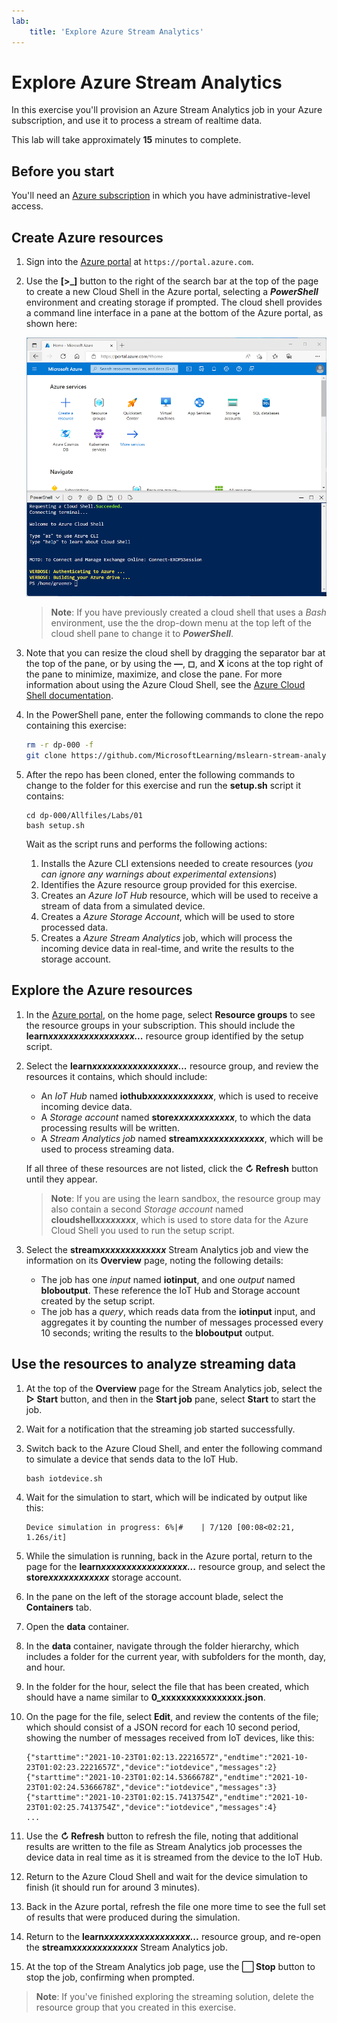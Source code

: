 ```yaml
---
lab:
    title: 'Explore Azure Stream Analytics'
---
```


# Explore Azure Stream Analytics

In this exercise you'll provision an Azure Stream Analytics job in your Azure subscription, and use it to process a stream of realtime data.

This lab will take approximately **15** minutes to complete.

## Before you start

You'll need an [Azure subscription](https://azure.microsoft.com/free) in which you have administrative-level access.

## Create Azure resources

1. Sign into the [Azure portal](https://portal.azure.com) at `https://portal.azure.com`.
2. Use the **[\>_]** button to the right of the search bar at the top of the page to create a new Cloud Shell in the Azure portal, selecting a ***PowerShell*** environment and creating storage if prompted. The cloud shell provides a command line interface in a pane at the bottom of the Azure portal, as shown here:

    ![Azure portal with a cloud shell pane](./images/cloud-shell.png)

    > **Note**: If you have previously created a cloud shell that uses a *Bash* environment, use the the drop-down menu at the top left of the cloud shell pane to change it to ***PowerShell***.

3. Note that you can resize the cloud shell by dragging the separator bar at the top of the pane, or by using the **&#8212;**, **&#9723;**, and **X** icons at the top right of the pane to minimize, maximize, and close the pane. For more information about using the Azure Cloud Shell, see the [Azure Cloud Shell documentation](https://docs.microsoft.com/azure/cloud-shell/overview).

4. In the PowerShell pane, enter the following commands to clone the repo containing this exercise:

    ```bash
    rm -r dp-000 -f
    git clone https://github.com/MicrosoftLearning/mslearn-stream-analytics dp-000
    ```

5. After the repo has been cloned, enter the following commands to change to the folder for this exercise and run the **setup.sh** script it contains:

    ```
    cd dp-000/Allfiles/Labs/01
    bash setup.sh
    ```

    Wait as the script runs and performs the following actions:

    1. Installs the Azure CLI extensions needed to create resources (*you can ignore any warnings about experimental extensions*)
    1. Identifies the Azure resource group provided for this exercise.
    1. Creates an *Azure IoT Hub* resource, which will be used to receive a stream of data from a simulated device.
    1. Creates a *Azure Storage Account*, which will be used to store processed data.
    1. Creates a *Azure Stream Analytics* job, which will process the incoming device data in real-time, and write the results to the storage account.

## Explore the Azure resources

1. In the [Azure portal](https://portal.azure.com?azure-portal=true), on the home page, select **Resource groups** to see the resource groups in your subscription. This should include the **learn*xxxxxxxxxxxxxxxxx...*** resource group identified by the setup script.
2. Select the **learn*xxxxxxxxxxxxxxxxx...*** resource group, and review the resources it contains, which should include:
    - An *IoT Hub* named **iothub*xxxxxxxxxxxxx***, which is used to receive incoming device data.
    - A *Storage account* named **store*xxxxxxxxxxxx***, to which the data processing results will be written.
    - A *Stream Analytics job* named **stream*xxxxxxxxxxxxx***, which will be used to process streaming data.

    If all three of these resources are not listed, click the **&#8635; Refresh** button until they appear.

    > **Note**: If you are using the learn sandbox, the resource group may also contain a second *Storage account* named **cloudshell*xxxxxxxx***, which is used to store data for the Azure Cloud Shell you used to run the setup script.

3. Select the **stream*xxxxxxxxxxxxx*** Stream Analytics job and view the information on its **Overview** page, noting the following details:
    - The job has one *input* named **iotinput**, and one *output* named **bloboutput**. These reference the IoT Hub and Storage account created by the setup script.
    - The job has a *query*, which reads data from the **iotinput** input, and aggregates it by counting the number of messages processed every 10 seconds; writing the results to the **bloboutput** output.

## Use the resources to analyze streaming data

1. At the top of the **Overview** page for the Stream Analytics job, select the **&#9655; Start** button, and then in the **Start job** pane, select **Start** to start the job.
2. Wait for a notification that the streaming job started successfully.
3. Switch back to the Azure Cloud Shell, and enter the following command to simulate a device that sends data to the IoT Hub.

    ```
    bash iotdevice.sh
    ```

4. Wait for the simulation to start, which will be indicated by output like this:

    ```
    Device simulation in progress: 6%|#    | 7/120 [00:08<02:21, 1.26s/it]
    ```

5. While the simulation is running, back in the Azure portal, return to the page for the **learn*xxxxxxxxxxxxxxxxx...*** resource group, and select the **store*xxxxxxxxxxxx*** storage account.
6. In the pane on the left of the storage account blade, select the **Containers** tab.
7. Open the **data** container.
8. In the **data** container, navigate through the folder hierarchy, which includes a folder for the current year, with subfolders for the month, day, and hour.
9. In the folder for the hour, select the file that has been created, which should have a name similar to **0_xxxxxxxxxxxxxxxx.json**.
10. On the page for the file, select **Edit**, and review the contents of the file; which should consist of a JSON record for each 10 second period, showing the number of messages received from IoT devices, like this:

    ```
    {"starttime":"2021-10-23T01:02:13.2221657Z","endtime":"2021-10-23T01:02:23.2221657Z","device":"iotdevice","messages":2}
    {"starttime":"2021-10-23T01:02:14.5366678Z","endtime":"2021-10-23T01:02:24.5366678Z","device":"iotdevice","messages":3}
    {"starttime":"2021-10-23T01:02:15.7413754Z","endtime":"2021-10-23T01:02:25.7413754Z","device":"iotdevice","messages":4}
    ...
    ```

11. Use the **&#8635; Refresh** button to refresh the file, noting that additional results are written to the file as Stream Analytics job processes the device data in real time as it is streamed from the device to the IoT Hub.
12. Return to the Azure Cloud Shell and wait for the device simulation to finish (it should run for around 3 minutes).
13. Back in the Azure portal, refresh the file one more time to see the full set of results that were produced during the simulation.
14. Return to the **learn*xxxxxxxxxxxxxxxxx...*** resource group, and re-open the **stream*xxxxxxxxxxxxx*** Stream Analytics job.
15. At the top of the Stream Analytics job page, use the **&#11036; Stop** button to stop the job, confirming when prompted.

> **Note**: If you've finished exploring the streaming solution, delete the resource group that you created in this exercise.
